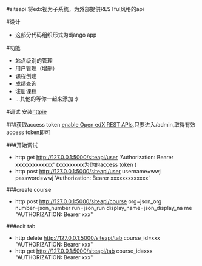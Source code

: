 #siteapi
将edx视为子系统，为外部提供RESTful风格的api

#设计
*  这部分代码组织形式为django app

#功能
*  站点级别的管理
*  用户管理（增删）
*  课程创建
*  成绩查询
*  注册课程
*  ...其他的等你一起来添加 :)


#调试
安装[httpie](https://github.com/jkbrzt/httpie)

###获取access token
[enable Open edX REST APIs](http://blog.just4fun.site/edx-api.html),只要进入/admin,取得有效access token即可

###开始调试
*  http get http://127.0.0.1:5000/siteapi/user 'Authorization: Bearer xxxxxxxxxxxxx' (xxxxxxxxx为你的access token )
*  http post http://127.0.0.1:5000/siteapi/user username=wwj password=wwj 'Authorization: Bearer xxxxxxxxxxxxx'

###create course
*  http  post http://127.0.0.1:5000/siteapi/course   org=json_org number=json_number run=json_run display_name=json_display_na
me  "AUTHORIZATION: Bearer  xxx"

###edit tab
*  http  delete http://127.0.0.1:5000/siteapi/tab   course_id=xxx  "AUTHORIZATION: Bearer xxx"
*  http  get http://127.0.0.1:5000/siteapi/tab   course_id=xxx  "AUTHORIZATION: Bearer xxx"
